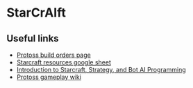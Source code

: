 # StarCrAIft


## Useful links

 - [Protoss build orders page](https://liquipedia.net/starcraft/Category:Protoss_Build_Orders)
 - [Starcraft resources google sheet](https://docs.google.com/spreadsheets/d/1O0XEPA9ZxqkMsul7UjEt1wotvkBE1drB/edit?gid=1989302709#gid=1989302709)
 - [ Introduction to Starcraft, Strategy, and Bot AI Programming ](https://www.youtube.com/watch?v=czhNqUxmLks)
 - [Protoss gameplay wiki](https://starcraft.fandom.com/wiki/Protoss_gameplay_(StarCraft))